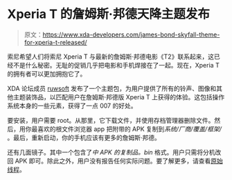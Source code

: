 # Xperia T 的詹姆斯·邦德天降主题发布

> 原文：<https://www.xda-developers.com/james-bond-skyfall-theme-for-xperia-t-released/>

索尼希望人们将索尼 Xperia T 与最新的詹姆斯·邦德电影《T2》联系起来，这已经不是什么秘密。无耻的促销几乎把电影和手机焊接在了一起。现在，Xperia T 的拥有者可以更加拥抱它了。

XDA 论坛成员 [ruwsoft](http://forum.xda-developers.com/member.php?u=4594071) 发布了一个主题包，为用户提供了所有的铃声、图像和其他主题装饰品，以匹配用户在詹姆斯·邦德版 Xperia T 上获得的体验。这包括操作系统本身的一些元素，获得了一点 007 的好处。

要安装，用户需要 root。从那里，它下载文件，并使用存档管理器删除文件。然后，用你最喜欢的根文件浏览器 app 把附带的 APK 复制到*系统/厂商/覆盖/框架/* 。最后，重新启动，你的手机应该有更多的詹姆斯·邦德。

还有几面镜子。其中一个包含了*中 APK 的复制品。bin* 格式。用户只需将分机改回 APK 即可。除此之外，用户没有报告任何实际问题。要了解更多，请查看[原始线程](http://forum.xda-developers.com/showthread.php?t=1955286)。